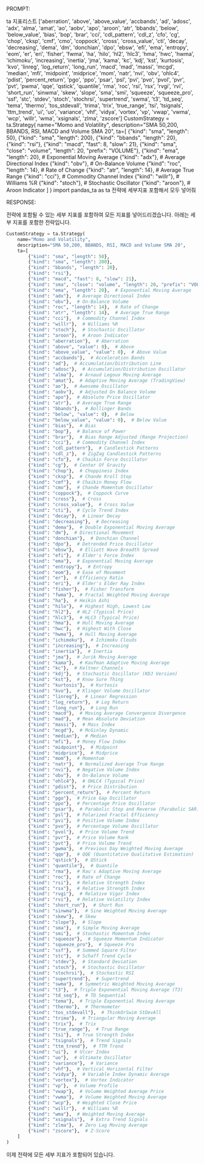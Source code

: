 PROMPT:

ta 지표리스트 \['aberration', 'above', 'above\_value', 'accbands', 'ad', 'adosc', 'adx', 'alma', 'amat', 'ao', 'aobv', 'apo', 'aroon', 'atr', 'bbands', 'below', 'below\_value', 'bias', 'bop', 'brar', 'cci', 'cdl\_pattern', 'cdl\_z', 'cfo', 'cg', 'chop', 'cksp', 'cmf', 'cmo', 'coppock', 'cross', 'cross\_value', 'cti', 'decay', 'decreasing', 'dema', 'dm', 'donchian', 'dpo', 'ebsw', 'efi', 'ema', 'entropy', 'eom', 'er', 'eri', 'fisher', 'fwma', 'ha', 'hilo', 'hl2', 'hlc3', 'hma', 'hwc', 'hwma', 'ichimoku', 'increasing', 'inertia', 'jma', 'kama', 'kc', 'kdj', 'kst', 'kurtosis', 'kvo', 'linreg', 'log\_return', 'long\_run', 'macd', 'mad', 'massi', 'mcgd', 'median', 'mfi', 'midpoint', 'midprice', 'mom', 'natr', 'nvi', 'obv', 'ohlc4', 'pdist', 'percent\_return', 'pgo', 'ppo', 'psar', 'psl', 'pvi', 'pvo', 'pvol', 'pvr', 'pvt', 'pwma', 'qqe', 'qstick', 'quantile', 'rma', 'roc', 'rsi', 'rsx', 'rvgi', 'rvi', 'short\_run', 'sinwma', 'skew', 'slope', 'sma', 'smi', 'squeeze', 'squeeze\_pro', 'ssf', 'stc', 'stdev', 'stoch', 'stochrsi', 'supertrend', 'swma', 't3', 'td\_seq', 'tema', 'thermo', 'tos\_stdevall', 'trima', 'trix', 'true\_range', 'tsi', 'tsignals', 'ttm\_trend', 'ui', 'uo', 'variance', 'vhf', 'vidya', 'vortex', 'vp', 'vwap', 'vwma', 'wcp', 'willr', 'wma', 'xsignals', 'zlma', 'zscore'\] CustomStrategy = ta.Strategy( name="Momo and Volatility", description="SMA 50,200, BBANDS, RSI, MACD and Volume SMA 20", ta=\[ {"kind": "sma", "length": 50}, {"kind": "sma", "length": 200}, {"kind": "bbands", "length": 20}, {"kind": "rsi"}, {"kind": "macd", "fast": 8, "slow": 21}, {"kind": "sma", "close": "volume", "length": 20, "prefix": "VOLUME"}, {"kind": "ema", "length": 20}, # Exponential Moving Average {"kind": "adx"}, # Average Directional Index {"kind": "obv"}, # On-Balance Volume {"kind": "roc", "length": 14}, # Rate of Change {"kind": "atr", "length": 14}, # Average True Range {"kind": "cci"}, # Commodity Channel Index {"kind": "willr"}, # Williams %R {"kind": "stoch"}, # Stochastic Oscillator {"kind": "aroon"}, # Aroon Indicator \] ) import pandas\_ta as ta 전략에 세부지표 포함해서 모두 넣어줘

RESPONSE:

전략에 포함될 수 있는 세부 지표를 포함하여 모든 지표를 넣어드리겠습니다. 아래는 세부 지표를 포함한 전략입니다.

```python
CustomStrategy = ta.Strategy(
    name="Momo and Volatility",
    description="SMA 50,200, BBANDS, RSI, MACD and Volume SMA 20",
    ta=[
        {"kind": "sma", "length": 50},
        {"kind": "sma", "length": 200},
        {"kind": "bbands", "length": 20},
        {"kind": "rsi"},
        {"kind": "macd", "fast": 8, "slow": 21},
        {"kind": "sma", "close": "volume", "length": 20, "prefix": "VOLUME"},
        {"kind": "ema", "length": 20},  # Exponential Moving Average
        {"kind": "adx"},  # Average Directional Index
        {"kind": "obv"},  # On-Balance Volume
        {"kind": "roc", "length": 14},  # Rate of Change
        {"kind": "atr", "length": 14},  # Average True Range
        {"kind": "cci"},  # Commodity Channel Index
        {"kind": "willr"},  # Williams %R
        {"kind": "stoch"},  # Stochastic Oscillator
        {"kind": "aroon"},  # Aroon Indicator
        {"kind": "aberration"},  # Aberration
        {"kind": "above", "value": 0},  # Above
        {"kind": "above_value", "value": 0},  # Above Value
        {"kind": "accbands"},  # Acceleration Bands
        {"kind": "ad"},  # Accumulation/Distribution Line
        {"kind": "adosc"},  # Accumulation/Distribution Oscillator
        {"kind": "alma"},  # Arnaud Legoux Moving Average
        {"kind": "amat"},  # Adaptive Moving Average (TradingView)
        {"kind": "ao"},  # Awesome Oscillator
        {"kind": "aobv"},  # Adjusted On Balance Volume
        {"kind": "apo"},  # Absolute Price Oscillator
        {"kind": "atr"},  # Average True Range
        {"kind": "bbands"},  # Bollinger Bands
        {"kind": "below", "value": 0},  # Below
        {"kind": "below_value", "value": 0},  # Below Value
        {"kind": "bias"},  # Bias
        {"kind": "bop"},  # Balance of Power
        {"kind": "brar"},  # Bias Range Adjusted (Range Projection)
        {"kind": "cci"},  # Commodity Channel Index
        {"kind": "cdl_pattern"},  # Candlestick Patterns
        {"kind": "cdl_z"},  # ZigZag Candlestick Patterns
        {"kind": "cfo"},  # Chaikin Force Oscillator
        {"kind": "cg"},  # Center Of Gravity
        {"kind": "chop"},  # Choppiness Index
        {"kind": "cksp"},  # Chande Kroll Stop
        {"kind": "cmf"},  # Chaikin Money Flow
        {"kind": "cmo"},  # Chande Momentum Oscillator
        {"kind": "coppock"},  # Coppock Curve
        {"kind": "cross"},  # Cross
        {"kind": "cross_value"},  # Cross Value
        {"kind": "cti"},  # Cycle Trend Index
        {"kind": "decay"},  # Linear Decay
        {"kind": "decreasing"},  # Decreasing
        {"kind": "dema"},  # Double Exponential Moving Average
        {"kind": "dm"},  # Directional Movement
        {"kind": "donchian"},  # Donchian Channel
        {"kind": "dpo"},  # Detrended Price Oscillator
        {"kind": "ebsw"},  # Elliott Wave Breadth Spread
        {"kind": "efi"},  # Elder's Force Index
        {"kind": "ema"},  # Exponential Moving Average
        {"kind": "entropy"},  # Entropy
        {"kind": "eom"},  # Ease of Movement
        {"kind": "er"},  # Efficiency Ratio
        {"kind": "eri"},  # Elder's Elder Ray Index
        {"kind": "fisher"},  # Fisher Transform
        {"kind": "fwma"},  # Fractal Weighted Moving Average
        {"kind": "ha"},  # Heikin Ashi
        {"kind": "hilo"},  # Highest High, Lowest Low
        {"kind": "hl2"},  # HL2 (Typical Price)
        {"kind": "hlc3"},  # HLC3 (Typical Price)
        {"kind": "hma"},  # Hull Moving Average
        {"kind": "hwc"},  # Highest With Close
        {"kind": "hwma"},  # Hull Moving Average
        {"kind": "ichimoku"},  # Ichimoku Clouds
        {"kind": "increasing"},  # Increasing
        {"kind": "inertia"},  # Inertia
        {"kind": "jma"},  # Jurik Moving Average
        {"kind": "kama"},  # Kaufman Adaptive Moving Average
        {"kind": "kc"},  # Keltner Channels
        {"kind": "kdj"},  # Stochastic Oscillator (KDJ Version)
        {"kind": "kst"},  # Know Sure Thing
        {"kind": "kurtosis"},  # Kurtosis
        {"kind": "kvo"},  # Klinger Volume Oscillator
        {"kind": "linreg"},  # Linear Regression
        {"kind": "log_return"},  # Log Return
        {"kind": "long_run"},  # Long Run
        {"kind": "macd"},  # Moving Average Convergence Divergence
        {"kind": "mad"},  # Mean Absolute Deviation
        {"kind": "massi"},  # Mass Index
        {"kind": "mcgd"},  # McGinley Dynamic
        {"kind": "median"},  # Median
        {"kind": "mfi"},  # Money Flow Index
        {"kind": "midpoint"},  # Midpoint
        {"kind": "midprice"},  # Midprice
        {"kind": "mom"},  # Momentum
        {"kind": "natr"},  # Normalized Average True Range
        {"kind": "nvi"},  # Negative Volume Index
        {"kind": "obv"},  # On-Balance Volume
        {"kind": "ohlc4"},  # OHLC4 (Typical Price)
        {"kind": "pdist"},  # Price Distribution
        {"kind": "percent_return"},  # Percent Return
        {"kind": "pgo"},  # Price Gap Oscillator
        {"kind": "ppo"},  # Percentage Price Oscillator
        {"kind": "psar"},  # Parabolic Stop and Reverse (Parabolic SAR)
        {"kind": "psl"},  # Polarized Fractal Efficiency
        {"kind": "pvi"},  # Positive Volume Index
        {"kind": "pvo"},  # Percentage Volume Oscillator
        {"kind": "pvol"},  # Price Volume Trend
        {"kind": "pvr"},  # Price Volume Rank
        {"kind": "pvt"},  # Price Volume Trend
        {"kind": "pwma"},  # Previous Day Weighted Moving Average
        {"kind": "qqe"},  # QQE (Quantitative Qualitative Estimation)
        {"kind": "qstick"},  # QStick
        {"kind": "quantile"},  # Quantile
        {"kind": "rma"},  # Rau's Adaptive Moving Average
        {"kind": "roc"},  # Rate of Change
        {"kind": "rsi"},  # Relative Strength Index
        {"kind": "rsx"},  # Relative Strength Index
        {"kind": "rvgi"},  # Relative Vigor Index
        {"kind": "rvi"},  # Relative Volatility Index
        {"kind": "short_run"},  # Short Run
        {"kind": "sinwma"},  # Sine Weighted Moving Average
        {"kind": "skew"},  # Skew
        {"kind": "slope"},  # Slope
        {"kind": "sma"},  # Simple Moving Average
        {"kind": "smi"},  # Stochastic Momentum Index
        {"kind": "squeeze"},  # Squeeze Momentum Indicator
        {"kind": "squeeze_pro"},  # Squeeze Pro
        {"kind": "ssf"},  # Summed Square Filter
        {"kind": "stc"},  # Schaff Trend Cycle
        {"kind": "stdev"},  # Standard Deviation
        {"kind": "stoch"},  # Stochastic Oscillator
        {"kind": "stochrsi"},  # Stochastic RSI
        {"kind": "supertrend"},  # Supertrend
        {"kind": "swma"},  # Symmetric Weighted Moving Average
        {"kind": "t3"},  # Triple Exponential Moving Average (T3)
        {"kind": "td_seq"},  # TD Sequential
        {"kind": "tema"},  # Triple Exponential Moving Average
        {"kind": "thermo"},  # Thermometer
        {"kind": "tos_stdevall"},  # ThinkOrSwim StDevAll
        {"kind": "trima"},  # Triangular Moving Average
        {"kind": "trix"},  # Trix
        {"kind": "true_range"},  # True Range
        {"kind": "tsi"},  # True Strength Index
        {"kind": "tsignals"},  # Trend Signals
        {"kind": "ttm_trend"},  # TTM Trend
        {"kind": "ui"},  # Ulcer Index
        {"kind": "uo"},  # Ultimate Oscillator
        {"kind": "variance"},  # Variance
        {"kind": "vhf"},  # Vertical Horizontal Filter
        {"kind": "vidya"},  # Variable Index Dynamic Average
        {"kind": "vortex"},  # Vortex Indicator
        {"kind": "vp"},  # Volume Profile
        {"kind": "vwap"},  # Volume Weighted Average Price
        {"kind": "vwma"},  # Volume Weighted Moving Average
        {"kind": "wcp"},  # Weighted Close Price
        {"kind": "willr"},  # Williams %R
        {"kind": "wma"},  # Weighted Moving Average
        {"kind": "xsignals"},  # Extra Trend Signals
        {"kind": "zlma"},  # Zero Lag Moving Average
        {"kind": "zscore"},  # Z-Score
    ]
)
```

이제 전략에 모든 세부 지표가 포함되어 있습니다.
